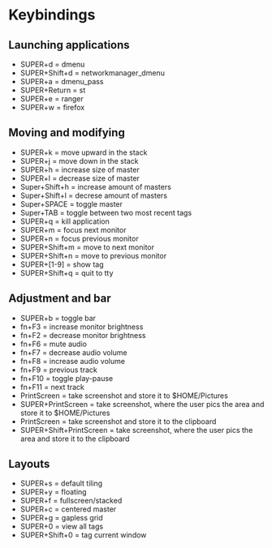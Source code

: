 # Keybindings

## Launching applications
* SUPER+d = dmenu
* SUPER+Shift+d = networkmanager_dmenu
* SUPER+a = dmenu_pass
* SUPER+Return = st
* SUPER+e = ranger
* SUPER+w = firefox
 
## Moving and modifying 
 
* SUPER+k = move upward in the stack
* SUPER+j = move down in the stack
* SUPER+h = increase size of master
* SUPER+l = decrease size of master
* Super+Shift+h = increase amount of masters
* Super+Shift+l = decrese amount of masters
* Super+SPACE = toggle master
* Super+TAB = toggle between two most recent tags
* SUPER+q = kill application
* SUPER+m = focus next monitor
* SUPER+n = focus previous monitor
* SUPER+Shift+m = move to next monitor
* SUPER+Shift+n = move to previous monitor
* SUPER+[1-9] = show tag
* SUPER+Shift+q = quit to tty
 
## Adjustment and bar
 
* SUPER+b = toggle bar
* fn+F3 = increase monitor brightness
* fn+F2 = decrease monitor brightness
* fn+F6 = mute audio
* fn+F7 = decrease audio volume
* fn+F8 = increase audio volume
* fn+F9 = previous track
* fn+F10 = toggle play-pause
* fn+F11 = next track
* PrintScreen = take screenshot and store it to $HOME/Pictures
* SUPER+PrintScreen = take screenshot, where the user pics the area and store it to $HOME/Pictures
* PrintScreen = take screenshot and store it to the clipboard
* SUPER+Shift+PrintScreen = take screenshot, where the user pics the area and store it to the clipboard
 
## Layouts

* SUPER+s = default tiling
* SUPER+y = floating
* SUPER+f = fullscreen/stacked
* SUPER+c = centered master
* SUPER+g = gapless grid
* SUPER+0 = view all tags
* SUPER+Shift+0 = tag current window
